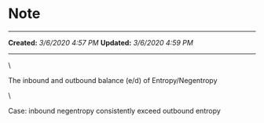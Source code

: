 Note
====

  -------------- --------------------
  **Created:**   *3/6/2020 4:57 PM*
  **Updated:**   *3/6/2020 4:59 PM*
  -------------- --------------------

\

The inbound and outbound balance (e/d) of Entropy/Negentropy

\

Case: inbound negentropy consistently exceed outbound entropy

 
